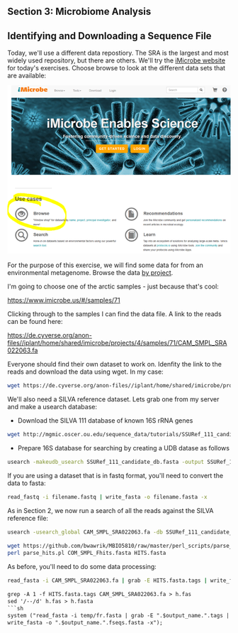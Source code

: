 ## Section 3: Microbiome Analysis



## Identifying and Downloading a Sequence File

Today, we'll use a different data repostiory.  The SRA is the largest and most widely used repository, but there are others. We'll try the [iMicrobe website](https://www.imicrobe.us/) for today's exercises. Choose browse to look at the different data sets that are available:

![choose browse on imicrobe](https://github.com/OUGenomics/Bioinformatics-ARET-July2018/blob/master/images/imicrobe_home.PNG)

For the purpose of this exercise, we will find some data for from an environmental metagenome.  Browse the data [by project](https://www.imicrobe.us/#projects).  

I'm going to choose one of the arctic samples - just because that's cool:

https://www.imicrobe.us/#/samples/71

Clicking through to the samples I can find the data file.  A link to the reads can be found here:

https://de.cyverse.org/anon-files//iplant/home/shared/imicrobe/projects/4/samples/71/CAM_SMPL_SRA022063.fa

Everyone should find their own dataset to work on.  Idenfity the link to the reads and download the data using wget. In my case:

```sh
wget https://de.cyverse.org/anon-files//iplant/home/shared/imicrobe/projects/4/samples/71/CAM_SMPL_SRA022063.fa
```
We'll also need a SILVA reference dataset.  Lets grab one from my server and make a usearch database:

- Download the SILVA 111 database of known 16S rRNA genes

```sh 
wget http://mgmic.oscer.ou.edu/sequence_data/tutorials/SSURef_111_candidate_db.fasta
```
- Prepare 16S database for searching by creating a UDB datase as follows
```sh 
usearch -makeudb_usearch SSURef_111_candidate_db.fasta -output SSURef_111_candidate_db.udb
```

If you are using a dataset that is in fastq format, you'll need to convert the data to fasta:
```sh
read_fastq -i filename.fastq | write_fasta -o filename.fasta -x
```

As in Section 2, we now run a search of all the reads against the SILVA reference file:

```sh
usearch -usearch_global CAM_SMPL_SRA022063.fa -db SSURef_111_candidate_db.udb -id 0.7 -fastapairs COM_SMPL_Fhits.fasta
```


```sh
wget https://github.com/bwawrik/MBIO5810/raw/master/perl_scripts/parse_hits.pl
perl parse_hits.pl COM_SMPL_Fhits.fasta HITS.fasta
```


As before,  you'll need to do some data processing:

```sh
read_fasta -i CAM_SMPL_SRA022063.fa | grab -E HITS.fasta.tags | write_fasta -o HITS.seqs.fasta -x
```
```
grep -A 1 -f HITS.fasta.tags CAM_SMPL_SRA022063.fa > h.fas
sed '/--/d' h.fas > h.fasta
```sh
system ("read_fasta -i temp/fr.fasta | grab -E ".$output_name.".tags | write_fasta -o ".$output_name.".fseqs.fasta -x");




